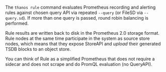 The `thanos rule` command evaluates Prometheus recording and alerting rules
against chosen query API via repeated `--query` (or FileSD via `--query.sd`).
If more than one query is passed, round robin balancing is performed.

Rule results are written back to disk in the Prometheus 2.0 storage format.
Rule nodes at the same time participate in the system as source store nodes,
which means that they expose StoreAPI and *upload* their generated TSDB blocks
to an object store.

You can think of Rule as a simplified Prometheus that does not require
a sidecar and does not scrape and do PromQL evaluation (no QueryAPI).
